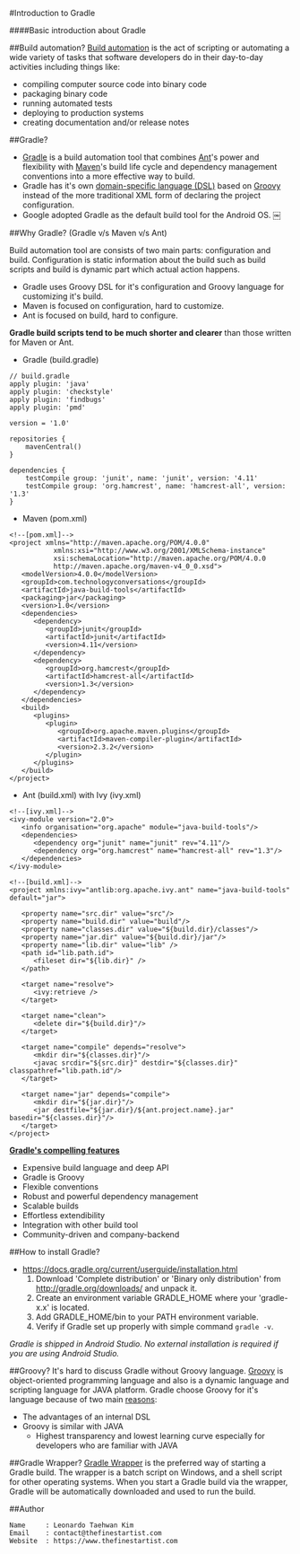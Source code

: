 #Introduction to Gradle

####Basic introduction about Gradle

##Build automation?
[Build automation](http://en.wikipedia.org/wiki/Build_automation) is the act of scripting or automating a wide variety of tasks that software developers do in their day-to-day activities including things like:

   * compiling computer source code into binary code
   * packaging binary code
   * running automated tests
   * deploying to production systems
   * creating documentation and/or release notes


##Gradle?

   * [Gradle](https://gradle.org/) is a build automation tool that combines [Ant](http://en.wikipedia.org/wiki/Apache_Ant)'s power and flexibility with [Maven](http://en.wikipedia.org/wiki/Apache_Maven)'s build life cycle and dependency management conventions into a more effective way to build.
   * Gradle has it's own [domain-specific language (DSL)](http://en.wikipedia.org/wiki/Domain-specific_language) based on [Groovy](http://groovy-lang.org/) instead of the more traditional XML form of declaring the project configuration.
   * Google adopted Gradle as the default build tool for the Android OS.
￼

##Why Gradle? (Gradle v/s Maven v/s Ant)

Build automation tool are consists of two main parts: configuration and build. Configuration is static information about the build such as build scripts and build is dynamic part which actual action happens.
   * Gradle uses Groovy DSL for it's configuration and Groovy language for customizing it's build.
   * Maven is focused on configuration, hard to customize.
   * Ant is focused on build, hard to configure.

**Gradle build scripts tend to be much shorter and clearer** than those written for Maven or Ant.
   * Gradle (build.gradle)
   ```
   // build.gradle
   apply plugin: 'java'
   apply plugin: 'checkstyle'
   apply plugin: 'findbugs'
   apply plugin: 'pmd'

   version = '1.0'

   repositories {
       mavenCentral()
   }

   dependencies {
       testCompile group: 'junit', name: 'junit', version: '4.11'
       testCompile group: 'org.hamcrest', name: 'hamcrest-all', version: '1.3'
   }
   ```

   * Maven (pom.xml)
   ```
   <!--[pom.xml]-->
   <project xmlns="http://maven.apache.org/POM/4.0.0"
              xmlns:xsi="http://www.w3.org/2001/XMLSchema-instance"
              xsi:schemaLocation="http://maven.apache.org/POM/4.0.0
              http://maven.apache.org/maven-v4_0_0.xsd">
      <modelVersion>4.0.0</modelVersion>
      <groupId>com.technologyconversations</groupId>
      <artifactId>java-build-tools</artifactId>
      <packaging>jar</packaging>
      <version>1.0</version>
      <dependencies>
         <dependency>
            <groupId>junit</groupId>
            <artifactId>junit</artifactId>
            <version>4.11</version>
         </dependency>
         <dependency>
            <groupId>org.hamcrest</groupId>
            <artifactId>hamcrest-all</artifactId>
            <version>1.3</version>
         </dependency>
      </dependencies>
      <build>
         <plugins>
            <plugin>
               <groupId>org.apache.maven.plugins</groupId>
               <artifactId>maven-compiler-plugin</artifactId>
               <version>2.3.2</version>
            </plugin>
         </plugins>
      </build>
   </project>
   ```

   * Ant (build.xml) with Ivy (ivy.xml)
   ```
   <!--[ivy.xml]-->
   <ivy-module version="2.0">
      <info organisation="org.apache" module="java-build-tools"/>
      <dependencies>
         <dependency org="junit" name="junit" rev="4.11"/>
         <dependency org="org.hamcrest" name="hamcrest-all" rev="1.3"/>
      </dependencies>
   </ivy-module>

   <!--[build.xml]-->
   <project xmlns:ivy="antlib:org.apache.ivy.ant" name="java-build-tools" default="jar">

      <property name="src.dir" value="src"/>
      <property name="build.dir" value="build"/>
      <property name="classes.dir" value="${build.dir}/classes"/>
      <property name="jar.dir" value="${build.dir}/jar"/>
      <property name="lib.dir" value="lib" />
      <path id="lib.path.id">
         <fileset dir="${lib.dir}" />
      </path>

      <target name="resolve">
         <ivy:retrieve />
      </target>

      <target name="clean">
         <delete dir="${build.dir}"/>
      </target>

      <target name="compile" depends="resolve">
         <mkdir dir="${classes.dir}"/>
         <javac srcdir="${src.dir}" destdir="${classes.dir}" classpathref="lib.path.id"/>
      </target>

      <target name="jar" depends="compile">
         <mkdir dir="${jar.dir}"/>
         <jar destfile="${jar.dir}/${ant.project.name}.jar" basedir="${classes.dir}"/>
      </target>
   </project>
   ```

**[Gradle's compelling features](http://www.drdobbs.com/jvm/why-build-your-java-projects-with-gradle/240168608)**

   * Expensive build language and deep API
   * Gradle is Groovy
   * Flexible conventions
   * Robust and powerful dependency management
   * Scalable builds
   * Effortless extendibility
   * Integration with other build tool
   * Community-driven and company-backend


##How to install Gradle?
   * https://docs.gradle.org/current/userguide/installation.html
      1. Download 'Complete distribution' or 'Binary only distribution' from http://gradle.org/downloads/ and unpack it.
      2. Create an environment variable GRADLE_HOME where your 'gradle-x.x' is located.
      3. Add GRADLE_HOME/bin to your PATH environment variable.
      4. Verify if Gradle set up properly with simple command ```gradle -v```.

*Gradle is shipped in Android Studio. No external installation is required if you are using Android Studio.*


##Groovy?
It's hard to discuss Gradle without Groovy language. [Groovy](goo.gl/rQ0WkW) is object-oriented programming language and also is a dynamic language and scripting language for JAVA platform. Gradle choose Groovy for it's language because of two main [reasons](https://docs.gradle.org/current/userguide/overview.html#sec:why_groovy):
   * The advantages of an internal DSL
   * Groovy is similar with JAVA
      * Highest transparency and lowest learning curve especially for developers who are familiar with JAVA

##Gradle Wrapper?
[Gradle Wrapper](https://docs.gradle.org/current/userguide/gradle_wrapper.html) is the preferred way of starting a Gradle build. The wrapper is a batch script on Windows, and a shell script for other operating systems. When you start a Gradle build via the wrapper, Gradle will be automatically downloaded and used to run the build.

##Author
```
Name     : Leonardo Taehwan Kim
Email    : contact@thefinestartist.com
Website  : https://www.thefinestartist.com
```

